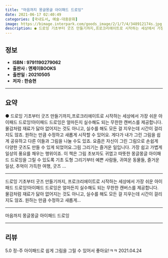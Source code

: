 ```yaml
---
title: "마음까지 몽글몽글 아이패드 드로잉"
date: 2021-06-17 02:40:49
categories: [국내도서, 예술-대중문화]
image: https://bimage.interpark.com/goods_image/2/1/7/4/348912174s.jpg
description: ● 드로잉 기초부터 굿즈 만들기까지,프로크리에이트로 시작하는 세상에서 가장 쉬운 아이패드 드로잉!아이패드 드로잉은 얼마든지 실수해도 되는 무한한 캔버스를 제공합니다. 물감처럼 재료가 닳아 없어지는 것도 아니고, 실수를 해도 모든 걸 지우는데 시간이 걸리지도 않죠. 원하는 만큼 수정하고
---
```


## **정보**

- **ISBN : 9791190279062**
- **출판사 : 앤제이BOOKS**
- **출판일 : 20210505**
- **저자 : 한승현**

------



## **요약**

●  드로잉 기초부터 굿즈 만들기까지,프로크리에이트로 시작하는 세상에서 가장 쉬운 아이패드 드로잉!아이패드 드로잉은 얼마든지 실수해도 되는 무한한 캔버스를 제공합니다. 물감처럼 재료가 닳아 없어지는 것도 아니고, 실수를 해도 모든 걸 지우는데 시간이 걸리지도 않죠. 원하는 만큼 수정하고 새롭게 시작할 수 있어요. 게다가 내가 그린 그림을 쉽게 공유하고 다른 이들과 그림을 나눌 수도 있죠. 요즘은 자신이 그린 그림으로 손쉽게 다양한 굿즈도 만들 수 있게 되었어요.그림 그리기는 즐거운 일입니다. 가장 쉽고 가볍게 일상의 풍요를 채우는 행위이죠. 이 책은 그림 초보자도 귀엽고 따뜻한 몽글몽글 아이패드 드로잉을 그릴 수 있도록 기초 도형 그리기부터 예쁜 사람들, 귀여운 동물들, 즐거운 일상, 추억이 가득한 여행, 굿즈 ...

------

드로잉 기초부터 굿즈 만들기까지,
프로크리에이트로 시작하는 세상에서 가장 쉬운 아이패드 드로잉!아이패드 드로잉은 얼마든지 실수해도 되는 무한한 캔버스를 제공합니다. 물감처럼 재료가 닳아 없어지는 것도 아니고, 실수를 해도 모든 걸 지우는데 시간이 걸리지도 않죠. 원하는 만큼 수정하고 새롭게... 

------


마음까지 몽글몽글 아이패드 드로잉 

------


## **리뷰** 

5.0 정-주 아이패드로 쉽게 그림을 그릴 수 있어서 좋아요!ㅋㅋ 2021.04.24 <br/>